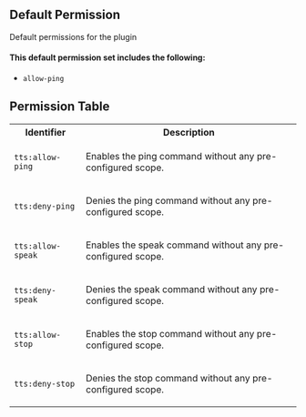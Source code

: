 ## Default Permission

Default permissions for the plugin

#### This default permission set includes the following:

- `allow-ping`

## Permission Table

<table>
<tr>
<th>Identifier</th>
<th>Description</th>
</tr>


<tr>
<td>

`tts:allow-ping`

</td>
<td>

Enables the ping command without any pre-configured scope.

</td>
</tr>

<tr>
<td>

`tts:deny-ping`

</td>
<td>

Denies the ping command without any pre-configured scope.

</td>
</tr>

<tr>
<td>

`tts:allow-speak`

</td>
<td>

Enables the speak command without any pre-configured scope.

</td>
</tr>

<tr>
<td>

`tts:deny-speak`

</td>
<td>

Denies the speak command without any pre-configured scope.

</td>
</tr>

<tr>
<td>

`tts:allow-stop`

</td>
<td>

Enables the stop command without any pre-configured scope.

</td>
</tr>

<tr>
<td>

`tts:deny-stop`

</td>
<td>

Denies the stop command without any pre-configured scope.

</td>
</tr>
</table>
